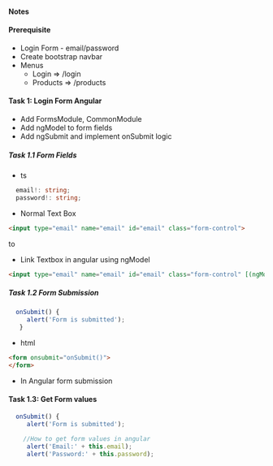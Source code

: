 #### Notes

#### Prerequisite
* Login Form - email/password
* Create bootstrap navbar
* Menus
  * Login => /login
  * Products => /products  

#### Task 1: Login Form Angular

* Add FormsModule, CommonModule
* Add ngModel to form fields
* Add ngSubmit and implement onSubmit logic

##### Task 1.1 Form Fields
* ts
```ts
  email!: string;
  password!: string;
```

* Normal Text Box
```html
<input type="email" name="email" id="email" class="form-control">
```
to
* Link Textbox in angular using ngModel
```html
<input type="email" name="email" id="email" class="form-control" [(ngModel)]="email">
```

##### Task 1.2 Form Submission

```ts
  onSubmit() {
     alert('Form is submitted');
   }
```

* html
  
```html
<form onsubmit="onSubmit()">
</form>
```

* In Angular form submission
<form (ngSubmit)="onSubmit()">
</form>

#### Task 1.3: Get Form values 

```ts
  onSubmit() {
     alert('Form is submitted');

    //How to get form values in angular
     alert('Email:' + this.email);
     alert('Password:' + this.password);
```




